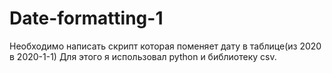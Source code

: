 # Date-formatting-1
Необходимо написать скрипт которая поменяет дату в таблице(из 2020 в 2020-1-1)
Для этого я использовал python и библиотеку csv.

